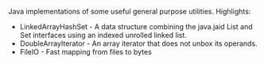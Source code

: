 Java implementations of some useful general purpose utilities. Highlights:

 - LinkedArrayHashSet - A data structure combining the java.jaid List and Set interfaces using an indexed unrolled linked list.
 - DoubleArrayIterator - An array iterator that does not unbox its operands.
 - FileIO - Fast mapping from files to bytes